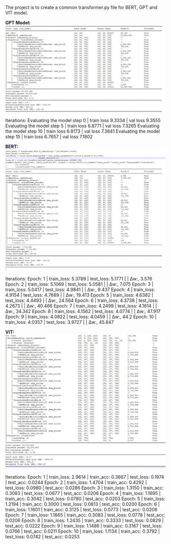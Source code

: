 The project is to create a common transformer.py file for BERT, GPT and VIT model.

**GPT Model:**
<img src="https://github.com/saurabhmangal/ERA_late_submissions/blob/main/S17/gpt.JPG" alt="alt text">

Iterations:
Evaluating the model
step          0 | train loss 9.3334 | val loss 9.3555
Evaluating the model
step          5 | train loss 6.8771 | val loss 7.3265
Evaluating the model
step         10 | train loss 6.8173 | val loss 7.3641
Evaluating the model
step         15 | train loss 6.7657 | val loss 7.1802



**BERT:**
<img src="https://github.com/saurabhmangal/ERA_late_submissions/blob/main/S17/BERT.jpg" alt="alt text">

Iterations:
Epoch: 1 | train_loss: 5.3789 | test_loss: 5.1771 | | Δw:, 3.576
Epoch: 2 | train_loss: 5.1069 | test_loss: 5.0581 | | Δw:, 7.075
Epoch: 3 | train_loss: 5.0417 | test_loss: 4.9841 | | Δw:, 9.437
Epoch: 4 | train_loss: 4.9154 | test_loss: 4.7689 | | Δw:, 19.413
Epoch: 5 | train_loss: 4.6382 | test_loss: 4.4493 | | Δw:, 24.564
Epoch: 6 | train_loss: 4.3738 | test_loss: 4.2673 | | Δw:, 40.466
Epoch: 7 | train_loss: 4.2499 | test_loss: 4.1614 | | Δw:, 34.342
Epoch: 8 | train_loss: 4.1562 | test_loss: 4.0774 | | Δw:, 47.917
Epoch: 9 | train_loss: 4.0822 | test_loss: 4.0459 | | Δw:, 44.2
Epoch: 10 | train_loss: 4.0357 | test_loss: 3.9727 | | Δw:, 45.847

**VIT:**
<img src="https://github.com/saurabhmangal/ERA_late_submissions/blob/main/S17/vit.JPG" alt="alt text">

Iterations: 
Epoch: 1 | train_loss: 2.9614 | train_acc: 0.3667 | test_loss: 0.1974 | test_acc: 0.0244
Epoch: 2 | train_loss: 1.4704 | train_acc: 0.4292 | test_loss: 0.0980 | test_acc: 0.0286
Epoch: 3 | train_loss: 1.3150 | train_acc: 0.3083 | test_loss: 0.0877 | test_acc: 0.0206
Epoch: 4 | train_loss: 1.1695 | train_acc: 0.3042 | test_loss: 0.0780 | test_acc: 0.0203
Epoch: 5 | train_loss: 1.2194 | train_acc: 0.3000 | test_loss: 0.0813 | test_acc: 0.0200
Epoch: 6 | train_loss: 1.1601 | train_acc: 0.3125 | test_loss: 0.0773 | test_acc: 0.0208
Epoch: 7 | train_loss: 1.1665 | train_acc: 0.3083 | test_loss: 0.0778 | test_acc: 0.0206
Epoch: 8 | train_loss: 1.2435 | train_acc: 0.3333 | test_loss: 0.0829 | test_acc: 0.0222
Epoch: 9 | train_loss: 1.1486 | train_acc: 0.3167 | test_loss: 0.0766 | test_acc: 0.0211
Epoch: 10 | train_loss: 1.1134 | train_acc: 0.3792 | test_loss: 0.0742 | test_acc: 0.0253

